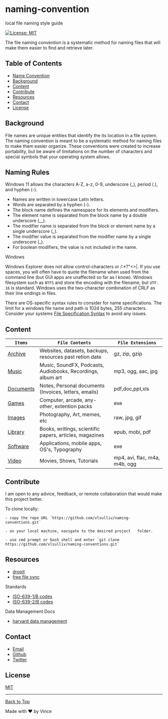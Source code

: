 # naming-convention
local file naming style guide


[![License: MIT](https://img.shields.io/badge/License-MIT-yellow.svg)](https://opensource.org/licenses/MIT)

The file naming convention is a systematic method for naming files that will make them easier to find and retrieve later.

<a href ="top"></a>

## Table of Contents

- [Name Convention](#name-convention)
- [Background](#background)
- [Content](#content)
- [Contribute](#contribute)
- [Resources](#resources)
- [Contact](#contact)
- [License](#license)

## Background

File names are unique entities that identify the its location in a file system. The naming convention is meant to be a systematic method for naming files to make them easier organize. These conventions were created to increase portability, but be aware of limitations on the number of characters and special symbols that your operating system allows.

## Naming Rules

Windows 11 allows the characters A-Z, a-z, 0-9, underscore (\_), period (.), and hyphen (-).

- Names are written in lowercase Latin letters.
- Words are separated by a hyphen (-).
- The block name defines the namespace for its elements and modifiers.
- The element name is separated from the block name by a double underscore (\_\_).
- The modifier name is separated from the block or element name by a single underscore (\_).
- The modifier value is separated from the modifier name by a single underscore (\_).
- For boolean modifiers, the value is not included in the name.

Windows

Windows Explorer does not allow control-characters or \/:\*?"<>|. If you use spaces, you will often have to quote the filename when used from the command line (but GUI apps are unaffected so far as I know). Windows filesystem such as `NTFS` and store the encoding with the filename, but `UTF-16` is standard. Windows uses the two-character combination of CRLF as their line endings in files.

There are OS-specific syntax rules to consider for name specifications. The limit for a windows file name and path is 1024 bytes, 255 characters. Consider your systems [File Specification Syntax](https://www.ibm.com/docs/en/spectrum-protect/8.1.9?topic=parameters-file-specification-syntax) to avoid any issues.

## Content

| `Items`                                                        | `File Contents`                                             | `File Extensions`             |
| -------------------------------------------------------------- | ----------------------------------------------------------- | ----------------------------- |
| [Archive](../../naming-conventions/root/archives/README.md)    | Websites, datasets, backups, resources past retion date     | gz, zip, gzip                 |
| [Music](../../naming-conventions/root/Music/README.md)         | Music, SoundFX, Podcasts, Audiobooks, Recordings, album art | mp3, ogg, aac, jpg            |
| [Documents](../../naming-conventions/root/Documents/README.md) | Notes, Personal documents (Invoices, letters, emails)       | pdf,doc,ppt,xls               |
| [Games](../../naming-conventions/root/Games/README.md)         | Computer, arcade, any-other, extention packs                | exe                           |
| [Images](../../naming-conventions/root/Images/README.md)       | Photography, Art, memes, etc                                | raw, jpg, gif                 |
| [Library](../../naming-conventions/root/Library/README.md)     | Books, writings, scientific papers, articles, magazines     | epub, mobi, pdf               |
| [Software](../../naming-conventions/root/Software/README.md)   | Applications, mobile apps, OS's, Typography                 | exe                           |
| [Video](../../naming-conventions/root/Video/README.md)         | Movies, Shows, Tutorials                                    | mp4, avi, flac, m4a, m4b, ogg |

## Contribute

I am open to any advice, feedback, or remote collaboration that would make this project better.

To clone locally:

    - copy the repo URL `https://github.com/vlsulliv/naming-conventions.git`

    - on your local machine, navigate to the desired project   folder.

    - use cmd prompt or bash shell and enter `git clone https://github.com/vlsulliv/naming-conventions.git`

## Resources

- [dropit](http://www.dropitproject.com/)
- [free file sync](https://freefilesync.org/)

Standards

- [ISO-639-1/B codes](https://en.wikipedia.org/wiki/List_of_ISO_639-1_codes)
- [ISO-639-2/B codes](https://en.wikipedia.org/wiki/List_of_ISO_639-2_codes)

Data Management Docs

- [harvard data management](https://datamanagement.hms.harvard.edu/collect/file-naming-conventions)

## Contact

- [Email](mailto:vsulliv@pm.me)
- [Github](https://www.github.com/vlsulliv)
- [Twitter](https://www.twitter.com/visulliv)

## License

[MIT](/LICENSE)

---

[Back to Top](#top)

Made with ❤️ by Vince
